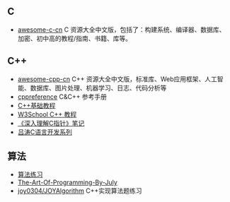## C
- [awesome-c-cn](https://github.com/jobbole/awesome-c-cn) C 资源大全中文版，包括了：构建系统、编译器、数据库、加密、初中高的教程/指南、书籍、库等。

## C++
- [awesome-cpp-cn](https://github.com/jobbole/awesome-cpp-cn) C++ 资源大全中文版，标准库、Web应用框架、人工智能、数据库、图片处理、机器学习、日志、代码分析等
- [cppreference](http://zh.cppreference.com/w/%E9%A6%96%E9%A1%B5) C&C++ 参考手册
- [C++基础教程](http://c.biancheng.net/cpp/biancheng/cpp/rumen/)
- [W3School C++ 教程](https://wizardforcel.gitbooks.io/w3school-cpp/content/)
- [《深入理解C指针》笔记](https://laoshuterry.gitbooks.io/noteofcpointer/content/Chapter01.html)
- [吕涛C语言开发系列](http://www.kancloud.cn/digest/lvtao_program_c/222966)

## 算法
- [算法练习](https://github.com/loyinglin/Codeforces)
- [The-Art-Of-Programming-By-July](https://github.com/julycoding/The-Art-Of-Programming-By-July)
- [joy0304/JOYAlgorithm](https://github.com/joy0304/JOYAlgorithm) C++实现算法题练习
